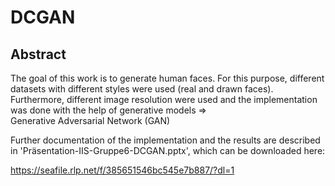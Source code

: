 # DCGAN

## Abstract

The goal of this work is to generate human faces. For this purpose, different datasets with different styles were used (real and drawn faces). Furthermore, different image resolution were used and the implementation was done with the help of generative models ⇒  Generative Adversarial Network (GAN)

Further documentation of the implementation and the results are described in 'Präsentation-IIS-Gruppe6-DCGAN.pptx', which can be downloaded here: 

https://seafile.rlp.net/f/385651546bc545e7b887/?dl=1

